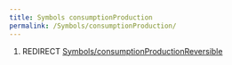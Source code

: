 ```yaml
---
title: Symbols consumptionProduction
permalink: /Symbols/consumptionProduction/
---
```


1.  REDIRECT [Symbols/consumptionProductionReversible](/Symbols/consumptionProductionReversible "wikilink")

